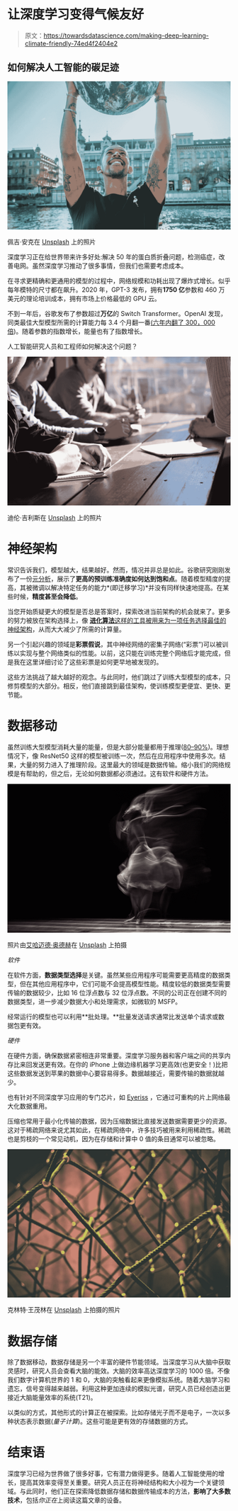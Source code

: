 # 让深度学习变得气候友好

> 原文：<https://towardsdatascience.com/making-deep-learning-climate-friendly-74ed4f2404e2>

## 如何解决人工智能的碳足迹

![](img/d760952bb82125514fe531be9af1b482.png)

佩吉·安克在 [Unsplash](https://unsplash.com?utm_source=medium&utm_medium=referral) 上的照片

深度学习正在给世界带来许多好处:解决 50 年的蛋白质折叠问题，检测癌症，改善电网。虽然深度学习推动了很多事情，但我们也需要考虑成本。

在寻求更精确和更通用的模型的过程中，网络规模和功耗出现了爆炸式增长。似乎每年模特的尺寸都在飙升。2020 年，GPT-3 发布，拥有**1750 亿**参数和 460 万美元的理论培训成本，拥有市场上价格最低的 GPU 云。

不到一年后，谷歌发布了参数超过**万亿**的 Switch Transformer。OpenAI 发现，同类最佳大型模型所需的计算能力每 3.4 个月翻一番[(六年内翻了 300，000 倍](https://openai.com/blog/ai-and-compute/))。随着参数的指数增长，能量也有了指数增长。

人工智能研究人员和工程师如何解决这个问题？

![](img/ba6bff91a5e5de80e6a6d08ff2992fab.png)

迪伦·吉利斯在 [Unsplash](https://unsplash.com?utm_source=medium&utm_medium=referral) 上的照片

# **神经架构**

常识告诉我们，模型越大，结果越好。然而，情况并非总是如此。谷歌研究刚刚发布了一份[元分析](https://arxiv.org/abs/2110.02095?utm_campaign=The%20Batch&utm_medium=email&_hsmi=203440838&_hsenc=p2ANqtz-8qegFif9haSvA8KwypHHya-kyDgcMp7_qkYf-6icESppyp55Ih7vmMg4uWFhFU-hSj3bAnxZIrhUE8Q14hvqi0VPHg6g&utm_content=203440838&utm_source=hs_email)，展示了**更高的预训练准确度如何达到饱和点**。随着模型精度的提高，其被微调以解决特定任务的能力*(即迁移学习)*并没有同样快速地提高。在某些时候，**精度甚至会降低**。

当您开始质疑更大的模型是否总是答案时，探索改进当前架构的机会就来了。更多的努力被放在架构选择上，像 [**进化算法**这样的工具被用来为一项任务选择最佳的神经架构](https://tinyml.mit.edu/projects/spvnas/papers/spvnas_eccv.pdf)，从而大大减少了所需的计算量。

另一个引起兴趣的领域是**彩票假说**，其中神经网络的密集子网络(“彩票”)可以被训练以实现与整个网络类似的性能。以前，这只能在训练完整个网络后才能完成，但是我在这里详细讨论了这些彩票是如何更早地被发现的。

这些方法挑战了越大越好的观念。与此同时，他们跳过了训练大型模型的成本，只修剪模型的大部分。相反，他们直接跳到最佳架构，使训练模型更便宜、更快、更节能。

# **数据移动**

虽然训练大型模型消耗大量的能量，但是大部分能量都用于推理([80–90%](https://www.forbes.com/sites/moorinsights/2019/05/09/google-cloud-doubles-down-on-nvidia-gpus-for-inference/#244ad92a6792))。理想情况下，像 ResNet50 这样的模型被训练一次，然后在应用程序中使用多次。结果，大量的努力进入了推理阶段。这里最大的领域是数据传输。缩小我们的网络规模是有帮助的，但之后，无论如何数据都必须通过。这有软件和硬件方法。

![](img/b4868f80ba4500559ba4668d6302c1c1.png)

照片由[艾哈迈德·奥德赫](https://unsplash.com/@aoddeh?utm_source=medium&utm_medium=referral)在 [Unsplash](https://unsplash.com?utm_source=medium&utm_medium=referral) 上拍摄

*软件*

在软件方面，**数据类型选择**是关键。虽然某些应用程序可能需要更高精度的数据类型，但在其他应用程序中，它们可能不会提高模型性能。精度较低的数据类型需要传输的数据较少，比如 16 位浮点数与 32 位浮点数。不同的公司正在创建不同的数据类型，进一步减少数据大小和处理需求，如微软的 MSFP。

经常运行的模型也可以利用**批处理。**批量发送请求通常比发送单个请求或数据包更有效。

*硬件*

在硬件方面，确保数据紧密相连非常重要。深度学习服务器和客户端之间的共享内存比来回发送更有效。在你的 iPhone 上做边缘机器学习更高效(也更安全！)比把这些数据发送到苹果的数据中心要容易得多。数据越接近，需要传输的数据就越少。

也有针对不同深度学习应用的专门芯片，如 [Eyeriss](https://ieeexplore.ieee.org/document/8686088) ，它通过可重构的片上网络最大化数据重用。

压缩也常用于最小化传输的数据，因为压缩数据比直接发送数据需要更少的资源。这对于稀疏网络来说尤其如此，在稀疏网络中，许多技巧被用来利用稀疏性。稀疏也是剪枝的一个常见动机，因为在存储和计算中 0 值的条目通常可以被忽略。

![](img/9f39ce09f637072c361ca93ad11dbfb5.png)

克林特·王茂林在 [Unsplash](https://unsplash.com?utm_source=medium&utm_medium=referral) 上拍摄的照片

# **数据存储**

除了数据移动，数据存储是另一个丰富的硬件节能领域。当深度学习从大脑中获取灵感时，研究人员会查看大脑的能效。大脑的效率高达深度学习的 1000 倍。不像我们数字计算机世界的 1 和 0，大脑的突触看起来更像模拟系统。随着大脑学习和遗忘，信号变得越来越弱。利用这种更加连续的模拟光谱，研究人员已经创造出更接近大脑能量效率的系统(T21)。

以类似的方式，其他形式的计算正在被探索。比如存储光子而不是电子，一次以多种状态表示数据(*量子计算*)。这些可能是更有效的存储数据的方式。

# 结束语

深度学习已经为世界做了很多好事，它有潜力做得更多。随着人工智能使用的增长，提高其效率变得至关重要。研究人员正在将神经结构和大小视为一个关键领域。与此同时，他们正在探索降低数据存储和数据传输成本的方法，**影响了大多数技术**，包括*你正在*上阅读这篇文章的设备。